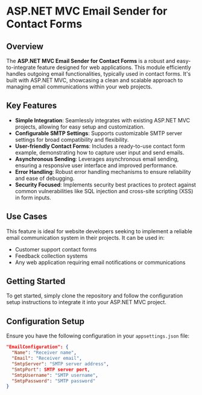 # ASP.NET MVC Email Sender for Contact Forms

## Overview
The **ASP.NET MVC Email Sender for Contact Forms** is a robust and easy-to-integrate feature designed for web applications. This module efficiently handles outgoing email functionalities, typically used in contact forms. It's built with ASP.NET MVC, showcasing a clean and scalable approach to managing email communications within your web projects.

## Key Features
- **Simple Integration**: Seamlessly integrates with existing ASP.NET MVC projects, allowing for easy setup and customization.
- **Configurable SMTP Settings**: Supports customizable SMTP server settings for broad compatibility and flexibility.
- **User-friendly Contact Forms**: Includes a ready-to-use contact form example, demonstrating how to capture user input and send emails.
- **Asynchronous Sending**: Leverages asynchronous email sending, ensuring a responsive user interface and improved performance.
- **Error Handling**: Robust error handling mechanisms to ensure reliability and ease of debugging.
- **Security Focused**: Implements security best practices to protect against common vulnerabilities like SQL injection and cross-site scripting (XSS) in form inputs.

## Use Cases
This feature is ideal for website developers seeking to implement a reliable email communication system in their projects. It can be used in:
- Customer support contact forms
- Feedback collection systems
- Any web application requiring email notifications or communications

## Getting Started
To get started, simply clone the repository and follow the configuration setup instructions to integrate it into your ASP.NET MVC project.

## Configuration Setup
Ensure you have the following configuration in your `appsettings.json` file:

```json
"EmailConfiguration": {
  "Name": "Receiver name",
  "Email": "Receiver email",
  "SmtpServer": "SMTP server address",
  "SmtpPort": SMTP server port,
  "SmtpUsername": "SMTP username",
  "SmtpPassword": "SMTP password"
}
```

